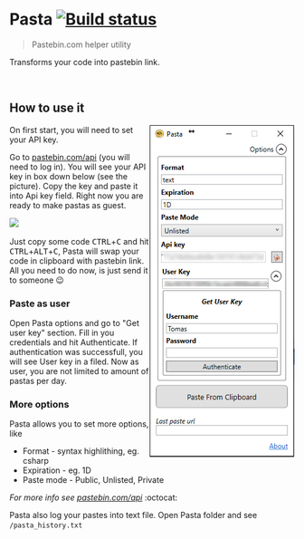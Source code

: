 # Pasta [![Build status](https://ci.appveyor.com/api/projects/status/tr31lvssfbfomase?svg=true)](https://ci.appveyor.com/project/TomasBouda/pasta)

> Pastebin.com helper utility 

Transforms your code into pastebin link.

<br/>

## How to use it
<img align="right" src="https://raw.githubusercontent.com/TomasBouda/Pasta/master/pasta_config.PNG" alt="options">
On first start, you will need to set your API key.

Go to [pastebin.com/api](http://pastebin.com/api) (you will need to log in). You will see your API key in box down below (see the picture). Copy the key and paste it into Api key field. Right now you are ready to make pastas as guest.

<img src="http://s33.postimg.org/6k6bvsdbj/pastebin_apikey_c.png">

Just copy some code <kbd>CTRL</kbd>+<kbd>C</kbd> and hit <kbd>CTRL</kbd>+<kbd>ALT</kbd>+<kbd>C</kbd>, Pasta will swap your code in clipboard with pastebin link. All you need to do now, is just send it to someone :wink:

### Paste as user
Open Pasta options and go to "Get user key" section. Fill in you credentials and hit Authenticate. If authentication was successfull, you will see User key in a filed. Now as user, you are not limited to amount of pastas per day.

### More options
Pasta allows you to set more options, like 
* Format - syntax highlithing, eg. csharp
* Expiration -  eg. 1D
* Paste mode - Public, Unlisted, Private

*For more info see [pastebin.com/api](http://pastebin.com/api)* :octocat:

Pasta also log your pastes into text file. Open Pasta folder and see ``` /pasta_history.txt ```
